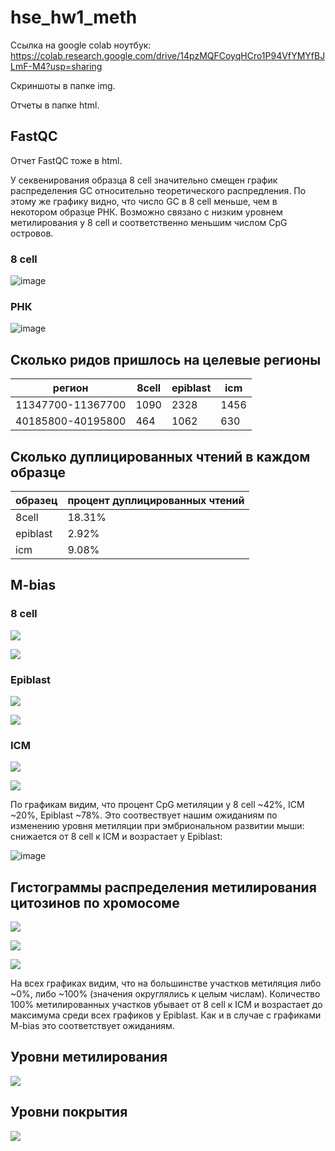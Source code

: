 # hse_hw1_meth

Ссылка на google colab ноутбук: https://colab.research.google.com/drive/14pzMQFCoyqHCro1P94VfYMYfBJLmF-M4?usp=sharing

Скриншоты в папке img.

Отчеты в папке html.

## FastQC

Отчет FastQC тоже в html.

У секвенирования образца 8 cell значительно смещен график распределения GC относительно теоретического распредления. По этому же графику видно, что число GC в 8 cell меньше, чем в некотором образце РНК. Возможно связано с низким уровнем метилирования у 8 cell и соответственно меньшим числом CpG островов.

### 8 cell

![image](https://user-images.githubusercontent.com/20297250/155011207-160e0d46-1fc1-424e-955d-2e75c44d2d74.png)

### РНК

![image](https://user-images.githubusercontent.com/20297250/155011240-02811434-7c09-47a9-8603-03e4b5bdb917.png)

## Сколько ридов пришлось на целевые регионы
| регион            | 8cell | epiblast | icm  |
|-------------------|-------|----------|------|
| 11347700-11367700 | 1090  | 2328     | 1456 |
| 40185800-40195800 | 464   | 1062     | 630  |

## Сколько дуплицированных чтений в каждом образце
|образец   | процент дуплицированных чтений |
|----------|--------------------------------|
| 8cell    | 18.31%                         |
| epiblast | 2.92%                          |
| icm      | 9.08%                          |

## M-bias

### 8 cell
![](/img/m_cell8_r1.png)

![](/img/m_cell8_r2.png)

### Epiblast
![](/img/m_epiblast_r1.png)

![](/img/m_epiblast_r2.png)

### ICM
![](/img/m_icm_r1.png)

![](/img/m_icm_r2.png)

По графикам видим, что процент CpG метиляции у 8 cell ~42%, ICM ~20%, Epiblast ~78%. Это соотвествует нашим ожиданиям по изменению уровня метиляции при эмбриональном развитии мыши: снижается от 8 cell к ICM и возрастает у Epiblast:

![image](https://user-images.githubusercontent.com/20297250/155001618-6bee6441-bb5e-42e0-aa81-110c956cb5fe.png)

## Гистограммы распределения метилирования цитозинов по хромосоме 
![](/img/8cell_dist.png)

![](/img/epiblast_dist.png)

![](/img/icm_dist.png)

На всех графиках видим, что на большинстве участков метиляция либо ~0%, либо ~100% (значения округлялись к целым числам). Количество 100% метилированных участков убывает от 8 cell к ICM и возрастает до максимума среди всех графиков у Epiblast. Как и в случае с графиками M-bias это соответствует ожиданиям.

## Уровни метилирования

![](/img/image_methylation.png)

## Уровни покрытия

![](/img/image_cov.png)
